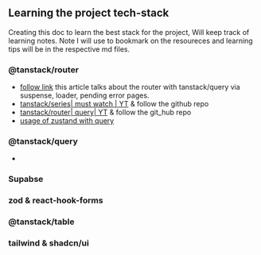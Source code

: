 ## Learning the project tech-stack
Creating this doc to learn the best stack for the project, Will keep track of learning notes.
Note I will use to bookmark on the resoureces and learning tips will be in the respective md files.
### @tanstack/router
- [follow link](https://medium.com/@yasui-edu0834/tanstack-router-is-one-of-the-most-powerful-options-for-spa-development-tanstack-query-cc7ecdc73550)
this article talks about the router with tanstack/query via suspense, loader, pending error pages. 
- [tanstack/series| must watch | YT](https://www.youtube.com/playlist?list=PLOQjd5dsGSxJilh0lBofeY8Qib98kzmF5) & follow the github repo 
- [tanstack/router| query| YT](https://www.youtube.com/watch?v=qOwnQJOClrw&t=268s) & follow the git_hub repo
- [usage of zustand with query](https://medium.com/@freeyeon96/zustand-react-query-new-state-management-7aad6090af56)

### @tanstack/query

- 


### Supabse


### zod & react-hook-forms



### @tanstack/table  



### tailwind & shadcn/ui